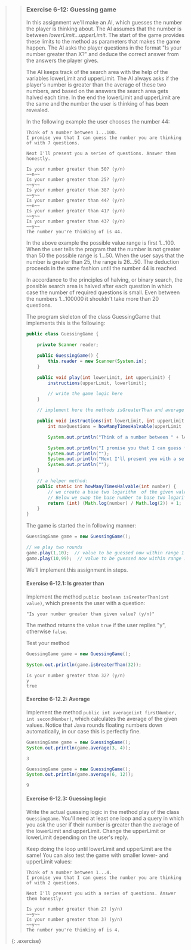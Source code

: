 >> ### Exercise 6-12: Guessing game
>>
>> In this assignment we'll make an AI, which guesses the number the player is thinking about. The AI assumes that the number is between *lowerLimit...upperLimit*. The start of the game provides these limits to the method as parameters that makes the game happen. The AI asks the player questions in the format "Is your number greater than X?" and deduce the correct answer from the answers the player gives.
>>
>> The AI keeps track of the search area with the help of the variables lowerLimit and upperLimit. The AI always asks if the player's number is greater than the average of these two numbers, and based on the answers the search area gets halved each time. In the end the lowerLimit and upperLimit are the same and the number the user is thinking of has been revealed.
>>
>> In the following example the user chooses the number 44:
>>
>> ```output
>> Think of a number between 1...100.
>> I promise you that I can guess the number you are thinking of with 7 questions.
>>
>> Next I'll present you a series of questions. Answer them honestly.
>>
>> Is your number greater than 50? (y/n)
>> ~~n~~
>> Is your number greater than 25? (y/n)
>> ~~y~~
>> Is your number greater than 38? (y/n)
>> ~~y~~
>> Is your number greater than 44? (y/n)
>> ~~n~~
>> Is your number greater than 41? (y/n)
>> ~~y~~
>> Is your number greater than 43? (y/n)
>> ~~y~~
>> The number you're thinking of is 44.
>> ```
>>
>> In the above example the possible value range is first 1...100. When the user tells the program that the number is not greater than 50 the possible range is 1...50. When the user says that the number is greater than 25, the range is 26...50. The deduction proceeds in the same fashion until the number 44 is reached.
>>
>> In accordance to the principles of halving, or binary search, the possible search area is halved after each question in which case the number of required questions is small. Even between the numbers 1...100000 it shouldn't take more than 20 questions.
>>
>> The program skeleton of the class GuessingGame that implements this is the following:
>>
>> ```java
>> public class GuessingGame {
>>
>>     private Scanner reader;
>>
>>     public GuessingGame() {
>>         this.reader = new Scanner(System.in);
>>     }
>>
>>     public void play(int lowerLimit, int upperLimit) {
>>         instructions(upperLimit, lowerlimit);
>>
>>         // write the game logic here
>>     }
>>
>>     // implement here the methods isGreaterThan and average
>>
>>     public void instructions(int lowerLimit, int upperLimit) {
>>         int maxQuestions = howManyTimesHalvable(upperLimit - lowerLimit);
>>
>>         System.out.println("Think of a number between " + lowerLimit + "..." + upperLimit + ".");
>>
>>         System.out.println("I promise you that I can guess the number you are thinking of with " + maxQuestions + " questions.");
>>         System.out.println("");
>>         System.out.println("Next I'll present you with a series of questions. Answer them honestly.");
>>         System.out.println("");
>>     }
>>
>>     // a helper method:
>>     public static int howManyTimesHalvable(int number) {
>>         // we create a base two logarithm  of the given value
>>         // Below we swap the base number to base two logarithms!
>>         return (int) (Math.log(number) / Math.log(2)) + 1;
>>     }
>> }
>> ```
>>
>> The game is started the in following manner:
>>
>> ```java
>> GuessingGame game = new GuessingGame();
>>
>> // we play two rounds
>> game.play(1,10);  // value to be guessed now within range 1-10
>> game.play(10,99);  // value to be guessed now within range 10-99
>> ```
>>
>> We'll implement this assignment in steps.
>>
>> #### Exercise 6-12.1: Is greater than
>> Implement the method `public boolean isGreaterThan(int value)`, which presents the user with a question:
>>
>> ```output
>> "Is your number greater than given value? (y/n)"
>> ```
>>
>> The method returns the value `true` if the user replies "y", otherwise `false`.
>>
>> Test your method
>>
>> ```java
>> GuessingGame game = new GuessingGame();
>>
>> System.out.println(game.isGreaterThan(32));
>> ```
>>
>> ```output
>> Is your number greater than 32? (y/n)
>> y
>> true
>> ```
>>
>> #### Exercise 6-12.2: Average
>>
>> Implement the method `public int average(int firstNumber, int secondNumber)`, which calculates the average of the given values. Notice that Java rounds floating numbers down automatically, in our case this is perfectly fine.
>>
>> ```java
>> GuessingGame game = new GuessingGame();
>> System.out.println(game.average(3, 4));
>> ```
>>
>> ```output
>> 3
>> ```
>>
>> ```java
>> GuessingGame game = new GuessingGame();
>> System.out.println(game.average(6, 12));
>> ```
>>
>> ```output
>> 9
>> ```
>>
>> #### Exercise 6-12.3: Guessing logic
>>
>> Write the actual guessing logic in the method play of the class `GuessingGame`. You'll need at least one loop and a query in which you ask the user if their number is greater than the average of the lowerLimit and upperLimit. Change the upperLimit or lowerLimit depending on the user's reply.
>>
>> Keep doing the loop until lowerLimit and upperLimit are the same! You can also test the game with smaller lower- and upperLimit values:
>>
>> ```output
>> Think of a number between 1...4.
>> I promise you that I can guess the number you are thinking of with 2 questions.
>>
>> Next I'll present you with a series of questions. Answer them honestly.
>>
>> Is your number greater than 2? (y/n)
>> ~~y~~
>> Is your number greater than 3? (y/n)
>> ~~y~~
>> The number you're thinking of is 4.
>> ```
>>
>{: .exercise}